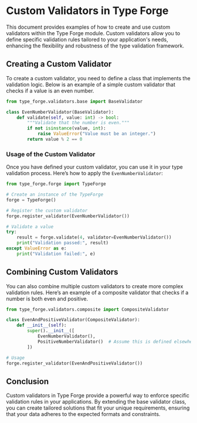 # Custom Validators in Type Forge

This document provides examples of how to create and use custom validators within the Type Forge module. Custom validators allow you to define specific validation rules tailored to your application's needs, enhancing the flexibility and robustness of the type validation framework.

## Creating a Custom Validator

To create a custom validator, you need to define a class that implements the validation logic. Below is an example of a simple custom validator that checks if a value is an even number.

```python
from type_forge.validators.base import BaseValidator

class EvenNumberValidator(BaseValidator):
    def validate(self, value: int) -> bool:
        """Validate that the number is even."""
        if not isinstance(value, int):
            raise ValueError("Value must be an integer.")
        return value % 2 == 0
```

### Usage of the Custom Validator

Once you have defined your custom validator, you can use it in your type validation process. Here’s how to apply the `EvenNumberValidator`:

```python
from type_forge.forge import TypeForge

# Create an instance of the TypeForge
forge = TypeForge()

# Register the custom validator
forge.register_validator(EvenNumberValidator())

# Validate a value
try:
    result = forge.validate(4, validator=EvenNumberValidator())
    print("Validation passed:", result)
except ValueError as e:
    print("Validation failed:", e)
```

## Combining Custom Validators

You can also combine multiple custom validators to create more complex validation rules. Here’s an example of a composite validator that checks if a number is both even and positive.

```python
from type_forge.validators.composite import CompositeValidator

class EvenAndPositiveValidator(CompositeValidator):
    def __init__(self):
        super().__init__([
            EvenNumberValidator(),
            PositiveNumberValidator()  # Assume this is defined elsewhere
        ])

# Usage
forge.register_validator(EvenAndPositiveValidator())
```

## Conclusion

Custom validators in Type Forge provide a powerful way to enforce specific validation rules in your applications. By extending the base validator class, you can create tailored solutions that fit your unique requirements, ensuring that your data adheres to the expected formats and constraints.